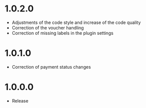 # 1.0.2.0
* Adjustments of the code style and increase of the code quality
* Correction of the voucher handling
* Correction of missing labels in the plugin settings

# 1.0.1.0
* Correction of payment status changes

# 1.0.0.0
* Release
